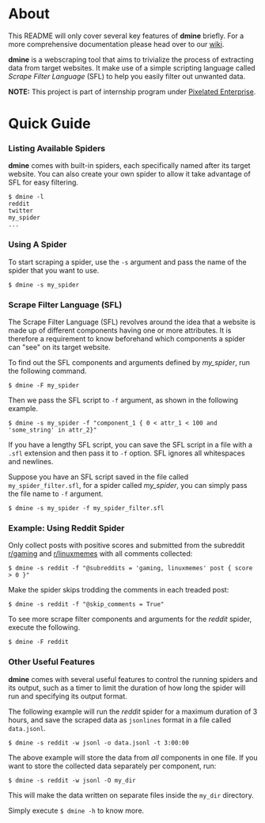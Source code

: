 # About

This README will only cover several key features of **dmine** briefly. For a more
comprehensive documentation please head over to our [wiki](https://github.com/amirulmenjeni/dmine/wiki).

**dmine** is a webscraping tool that aims to trivialize the process of extracting data from target websites. 
It make use of a simple scripting language called 
*Scrape Filter Language* (SFL) to help you easily filter out unwanted data.


**NOTE:** This project is part of internship program under [Pixelated Enterprise](http://www.pixelated.asia).


# Quick Guide

### Listing Available Spiders

**dmine** comes with built-in spiders, each specifically named after its target website. You can also
create your own spider to allow it take advantage of SFL for easy filtering.

```
$ dmine -l
reddit
twitter
my_spider
...
```

### Using A Spider

To start scraping a spider, use the `-s` argument and 
pass the name of the spider that you want to use.

```
$ dmine -s my_spider
```

### Scrape Filter Language (SFL)

The Scrape Filter Language (SFL) revolves around the idea that a 
website is made up of different components having one or more
attributes. It is therefore a requirement to know beforehand
which components a spider can "see" on its target
website.

To find out the SFL components and arguments defined by 
*my_spider*, run the following command.

```
$ dmine -F my_spider
```

Then we pass the SFL script to `-f` argument, as shown in the following example.

```
$ dmine -s my_spider -f "component_1 { 0 < attr_1 < 100 and 'some_string' in attr_2}"
```

If you have a lengthy SFL script, you can save the SFL script in a file with a `.sfl` extension 
and then pass it to `-f` option. SFL ignores all whitespaces and newlines.

Suppose you have an SFL script saved in the file called `my_spider_filter.sfl`, 
for a spider called *my_spider*, you can simply pass the file name to
`-f` argument.

```
$ dmine -s my_spider -f my_spider_filter.sfl
```

### Example: Using Reddit Spider

Only collect posts with positive scores and
submitted from the subreddit  [r/gaming](https://www.reddit.com/r/gaming)
and [r/linuxmemes](https://www.reddit.com/r/linuxmemes) with
all comments collected:

```
$ dmine -s reddit -f "@subreddits = 'gaming, linuxmemes' post { score > 0 }"
```

Make the spider skips trodding the comments in each treaded post:

```
$ dmine -s reddit -f "@skip_comments = True"
```

To see more scrape filter components and arguments for the *reddit*
spider, execute the following.

```
$ dmine -F reddit
```

### Other Useful Features

**dmine** comes with several useful features to control the running spiders and its output,
such as a timer to limit the duration of how long the spider will run and
specifying its output format.

The following example will run the *reddit* spider for a maximum duration of 3 
hours, and save the scraped data as `jsonlines` format in a 
file called `data.jsonl`.

```
$ dmine -s reddit -w jsonl -o data.jsonl -t 3:00:00
```

The above example will store the data from *all* components in one
file. If you want to store the collected data separately per
component, run:

```
$ dmine -s reddit -w jsonl -O my_dir
```

This will make the data written on separate files inside the 
`my_dir` directory.

Simply execute `$ dmine -h` to know more.
